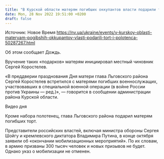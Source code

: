 ```yaml
---
title: "В Курской области матерям погибших оккупантов власти подарили торт и полотенца"
date: Mon, 28 Nov 2022 19:51:00 +0200
draft: false
---
```

Источник: Новое Время https://nv.ua/ukraine/events/v-kurskoy-oblasti-materyam-pogibshih-okkupantov-vlasti-podarili-tort-i-polotenca-50287267.html


 Об этом сообщает Дождь.

Вручение таких «подарков» матерям инициировал местный чиновник Сергей Коростелев.

«В преддверии празднования Дня матери глава Льговского района Сергей Коростелев встретился с матерями погибших военнослужащих, участвовавших в специальной военной операции (в войне России против Украины — ред.)», — говорится в сообщении администрации района Курской области.

 Видео дня   

Кроме набора полотенец, глава Льговского района подарил матерям погибших торт.

Представители российских властей, включая министра обороны Сергея Шойгу и кремлевского диктатора Владимира Путина, в конце октября заявили об «окончании мобилизационных мероприятий». По их словам, в армию призваны 300 тысяч человек и новых призывов не будет. Однако указ о мобилизации не отменен.
